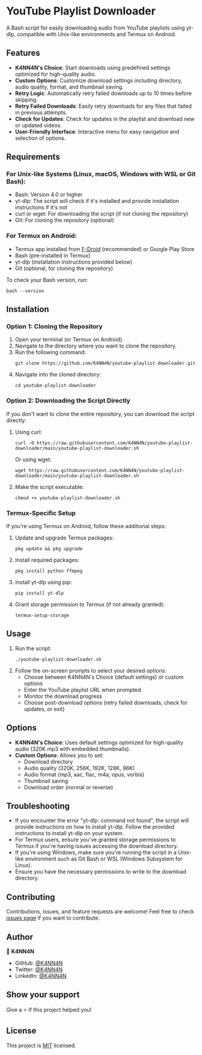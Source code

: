 # YouTube Playlist Downloader

A Bash script for easily downloading audio from YouTube playlists using yt-dlp, compatible with Unix-like environments and Termux on Android.

## Features

- **K4NN4N's Choice**: Start downloads using predefined settings optimized for high-quality audio.
- **Custom Options**: Customize download settings including directory, audio quality, format, and thumbnail saving.
- **Retry Logic**: Automatically retry failed downloads up to 10 times before skipping.
- **Retry Failed Downloads**: Easily retry downloads for any files that failed in previous attempts.
- **Check for Updates**: Check for updates in the playlist and download new or updated videos.
- **User-Friendly Interface**: Interactive menu for easy navigation and selection of options.

## Requirements

### For Unix-like Systems (Linux, macOS, Windows with WSL or Git Bash):
- Bash: Version 4.0 or higher
- yt-dlp: The script will check if it's installed and provide installation instructions if it's not
- curl or wget: For downloading the script (if not cloning the repository)
- Git: For cloning the repository (optional)

### For Termux on Android:
- Termux app installed from [F-Droid](https://f-droid.org/en/packages/com.termux/) (recommended) or Google Play Store
- Bash (pre-installed in Termux)
- yt-dlp (installation instructions provided below)
- Git (optional, for cloning the repository)

To check your Bash version, run:
```
bash --version
```

## Installation

### Option 1: Cloning the Repository

1. Open your terminal (or Termux on Android).
2. Navigate to the directory where you want to clone the repository.
3. Run the following command:
   ```
   git clone https://github.com/K4NN4N/youtube-playlist-downloader.git
   ```
4. Navigate into the cloned directory:
   ```
   cd youtube-playlist-downloader
   ```

### Option 2: Downloading the Script Directly

If you don't want to clone the entire repository, you can download the script directly:

1. Using curl:
   ```
   curl -O https://raw.githubusercontent.com/K4NN4N/youtube-playlist-downloader/main/youtube-playlist-downloader.sh
   ```
   Or using wget:
   ```
   wget https://raw.githubusercontent.com/K4NN4N/youtube-playlist-downloader/main/youtube-playlist-downloader.sh
   ```
 

2. Make the script executable:
   ```
   chmod +x youtube-playlist-downloader.sh
   ```

### Termux-Specific Setup

If you're using Termux on Android, follow these additional steps:

1. Update and upgrade Termux packages:
   ```
   pkg update && pkg upgrade
   ```

2. Install required packages:
   ```
   pkg install python ffmpeg
   ```

3. Install yt-dlp using pip:
   ```
   pip install yt-dlp
   ```

4. Grant storage permission to Termux (if not already granted):
   ```
   termux-setup-storage
   ```

## Usage

1. Run the script:
   ```
   ./youtube-playlist-downloader.sh
   ```
2. Follow the on-screen prompts to select your desired options:
   - Choose between K4NN4N's Choice (default settings) or custom options
   - Enter the YouTube playlist URL when prompted
   - Monitor the download progress
   - Choose post-download options (retry failed downloads, check for updates, or exit)

## Options

- **K4NN4N's Choice**: Uses default settings optimized for high-quality audio (320K mp3 with embedded thumbnails).
- **Custom Options**: Allows you to set:
  - Download directory
  - Audio quality (320K, 256K, 192K, 128K, 96K)
  - Audio format (mp3, aac, flac, m4a, opus, vorbis)
  - Thumbnail saving
  - Download order (normal or reverse)

## Troubleshooting

- If you encounter the error "yt-dlp: command not found", the script will provide instructions on how to install yt-dlp. Follow the provided instructions to install yt-dlp on your system.
- For Termux users, ensure you've granted storage permissions to Termux if you're having issues accessing the download directory.
- If you're using Windows, make sure you're running the script in a Unix-like environment such as Git Bash or WSL (Windows Subsystem for Linux).
- Ensure you have the necessary permissions to write to the download directory.

## Contributing

Contributions, issues, and feature requests are welcome! Feel free to check [issues page](https://github.com/yourusername/youtube-playlist-downloader/issues) if you want to contribute.

## Author

👤 **K4NN4N**

- GitHub: [@K4NN4N](https://github.com/K4NN4N)
- Twitter: [@K4NN4N](https://twitter.com/K4NN4N_)
- LinkedIn: [@K4NN4N](https://www.linkedin.com/in/K4NN4N/)

## Show your support

Give a ⭐️ if this project helped you!

## License

This project is [MIT](https://opensource.org/licenses/MIT) licensed.
